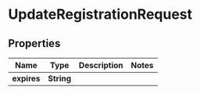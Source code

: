 
# UpdateRegistrationRequest

## Properties
Name | Type | Description | Notes
------------ | ------------- | ------------- | -------------
**expires** | **String** |  | 



